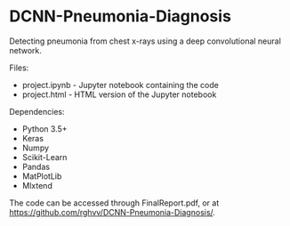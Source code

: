 # DCNN-Pneumonia-Diagnosis

Detecting pneumonia from chest x-rays using a deep convolutional neural network.


Files:
- project.ipynb - Jupyter notebook containing the code
- project.html - HTML version of the Jupyter notebook

Dependencies:
- Python 3.5+  
- Keras  
- Numpy  
- Scikit-Learn  
- Pandas  
- MatPlotLib  
- Mlxtend  

The code can be accessed through FinalReport.pdf, or at https://github.com/rghvv/DCNN-Pneumonia-Diagnosis/.